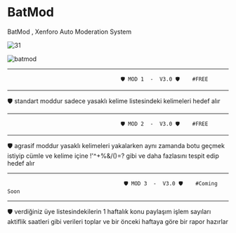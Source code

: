 # BatMod
BatMod , Xenforo Auto Moderation System

![31](https://user-images.githubusercontent.com/106864876/186495304-94739977-c9ae-4778-96e7-e0dde6b2db89.JPG)


![batmod](https://user-images.githubusercontent.com/106864876/186479860-91ec8454-83b0-44cf-8450-e45e1f34066e.png)


****************************************************************************************************************
                                        🛡️ MOD 1  -  V3.0 🛡️    #FREE                                         
****************************************************************************************************************

🛡️ standart moddur sadece yasaklı kelime listesindeki kelimeleri  hedef alır 





*****************************************************************************************************************
                                        🛡️ MOD 2  -  V3.0 🛡️    #FREE                          
*****************************************************************************************************************

🛡️ agrasif moddur yasaklı kelimeleri yakalarken aynı zamanda botu geçmek istiyip cümle ve kelime içine !'^+%&/()=? gibi ve daha fazlasını tespit edip hedef alır





******************************************************************************************************************
                                         🛡️ MOD 3  -  V3.0 🛡️    #Coming Soon                                   
******************************************************************************************************************

🛡️ verdiğiniz üye listesindekilerin 1 haftalık konu paylaşım işlem sayıları aktiflik saatleri gibi verileri toplar ve bir önceki haftaya göre bir rapor hazırlar
